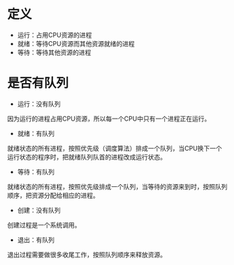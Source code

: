 # 定义

+ 运行：占用CPU资源的进程
+ 就绪：等待CPU资源而其他资源就绪的进程
+ 等待：等待其他资源的进程

# 是否有队列

+ 运行：没有队列

因为运行的进程占用CPU资源，所以每一个CPU中只有一个进程正在运行。

+ 就绪：有队列

就绪状态的所有进程，按照优先级（调度算法）排成一个队列，当CPU换下一个运行状态的程序时，把就绪队列队首的进程改成运行状态。

+ 等待：有队列

就绪状态的所有进程，按照优先级排成一个队列，当等待的资源来到时，按照队列顺序，把资源分配给相应的进程。

+ 创建：没有队列

创建过程是一个系统调用。

+ 退出：有队列

退出过程需要做很多收尾工作，按照队列顺序来释放资源。